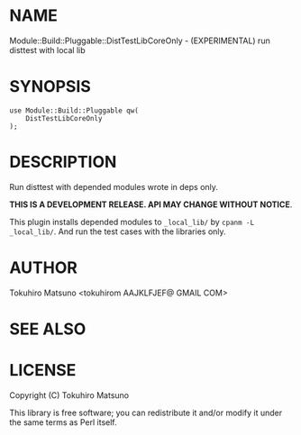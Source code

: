 # NAME

Module::Build::Pluggable::DistTestLibCoreOnly - (EXPERIMENTAL) run disttest with local lib

# SYNOPSIS

    use Module::Build::Pluggable qw(
        DistTestLibCoreOnly
    );

# DESCRIPTION

Run disttest with depended modules wrote in deps only.

__THIS IS A DEVELOPMENT RELEASE. API MAY CHANGE WITHOUT NOTICE__.

This plugin installs depended modules to ` _local_lib/ ` by ` cpanm -L _local_lib/ `.
And run the test cases with the libraries only.

# AUTHOR

Tokuhiro Matsuno <tokuhirom AAJKLFJEF@ GMAIL COM>

# SEE ALSO

# LICENSE

Copyright (C) Tokuhiro Matsuno

This library is free software; you can redistribute it and/or modify
it under the same terms as Perl itself.
